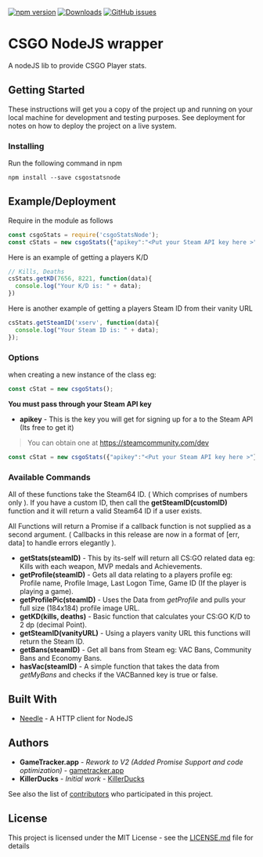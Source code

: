 [![npm version](https://badge.fury.io/js/csgostatsnode.svg)](https://badge.fury.io/js/csgostatsnode)
[![Downloads][downloads-image]][npm-url]
[![GitHub issues](https://img.shields.io/github/issues/KillerDucks/csgoStats.svg)](https://github.com/KillerDucks/csgoStats/issues)

# CSGO NodeJS wrapper

A nodeJS lib to provide CSGO Player stats.

## Getting Started

These instructions will get you a copy of the project up and running on your local machine for development and testing purposes. See deployment for notes on how to deploy the project on a live system.

### Installing

Run the following command in npm

```
npm install --save csgostatsnode
```

## Example/Deployment

Require in the module as follows

```js
const csgoStats = require('csgoStatsNode');
const cStats = new csgoStats({"apikey":"<Put your Steam API key here >"});
```

Here is an example of getting a players K/D

```js
// Kills, Deaths
csStats.getKD(7656, 8221, function(data){
  console.log("Your K/D is: " + data);
})
```

Here is another example of getting a players Steam ID from their vanity URL

```js
csStats.getSteamID('xserv', function(data){
  console.log("Your Steam ID is: " + data);
});
```

### Options

when creating a new instance of the class eg:

```js
const cStat = new csgoStats();
```

**You must pass through your Steam API key**

* **apikey** - This is the key you will get for signing up for a to the Steam API (Its free to get it)

>You can obtain one at https://steamcommunity.com/dev

```js
const cStat = new csgoStats({"apikey":"<Put your Steam API key here >"});
```

### Available Commands

All of these functions take the Steam64 ID. ( Which comprises of numbers only ). If you have a custom ID, then call the **getSteamID(customID)** function and it will return a valid Steam64 ID if a user exists.

All Functions will return a Promise if a callback function is not supplied as a second argument. ( Callbacks in this release are now in a format of [err, data] to handle errors elegantly ).


* **getStats(steamID)** - This by its-self will return all CS:GO related data eg: Kills with each weapon, MVP medals and Achievements.
* **getProfile(steamID)** - Gets all data relating to a players profile eg: Profile name, Profile Image, Last Logon Time, Game ID (If the player is
                   playing a game).
* **getProfilePic(steamID)** - Uses the Data from *getProfile* and pulls your full size (184x184) profile image URL.
* **getKD(kills, deaths)** - Basic function that calculates your CS:GO K/D to 2 dp (decimal Point).
* **getSteamID(vanityURL)** - Using a players vanity URL this functions will return the Steam ID.
* **getBans(steamID)** - Get all bans from Steam eg: VAC Bans, Community Bans and Economy Bans.
* **hasVac(steamID)** - A simple function that takes the data from *getMyBans* and checks if the VACBanned key is true or false.

## Built With

* [Needle](https://www.npmjs.com/package/needle) - A HTTP client for NodeJS

## Authors

* **GameTracker.app** - *Rework to V2 (Added Promise Support and code optimization)* - [gametracker.app](https://gametracker.app?ref=github)
* **KillerDucks** - *Initial work* - [KillerDucks](https://github.com/KillerDucks)

See also the list of [contributors](https://github.com/KillerDucks/csgoStats/contributors) who participated in this project.

## License

This project is licensed under the MIT License - see the [LICENSE.md](LICENSE.md) file for details


[npm-url]: https://npmjs.org/package/csgostatsnode
[downloads-image]: http://img.shields.io/npm/dm/csgostatsnode.svg
